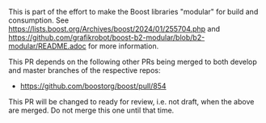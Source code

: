 This is part of the effort to make the Boost libraries "modular" for build and consumption. See https://lists.boost.org/Archives/boost/2024/01/255704.php and https://github.com/grafikrobot/boost-b2-modular/blob/b2-modular/README.adoc for more information.

This PR depends on the following other PRs being merged to both develop and master branches of the respective repos:

- https://github.com/boostorg/boost/pull/854

This PR will be changed to ready for review, i.e. not draft, when the above are merged. Do not merge this one until that time.